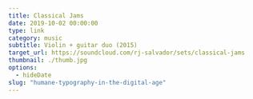 ```yaml
---
title: Classical Jams
date: 2019-10-02 00:00:00
type: link
category: music
subtitle: Violin + guitar duo (2015)
target_url: https://soundcloud.com/rj-salvador/sets/classical-jams
thumbnail: ./thumb.jpg
options:
  - hideDate
slug: "humane-typography-in-the-digital-age"
---
```

